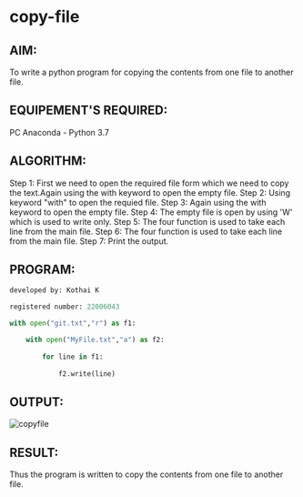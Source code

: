 # copy-file
## AIM:
To write a python program for copying the contents from one file to another file.
## EQUIPEMENT'S REQUIRED: 
PC
Anaconda - Python 3.7
## ALGORITHM: 
Step 1: First we need to open the required file form which we need to copy the text.Again using the with keyword to open the empty file.
Step 2: Using keyword "with" to open the requied file.
Step 3: Again using the with keyword to open the empty file.
Step 4: The empty file is open by using 'W' which is used to write only.
Step 5: The four function is used to take each line from the main file. 
Step 6: The four function is used to take each line from the main file.
Step 7: Print the output.

## PROGRAM:
```python
developed by: Kothai K

registered number: 22006043

with open("git.txt","r") as f1:

    with open("MyFile.txt","a") as f2:
    
        for line in f1:
        
            f2.write(line)
```  
## OUTPUT:
![copyfile](https://user-images.githubusercontent.com/121215739/214854248-678470fb-0dd3-48d1-856b-91d299f567c0.png)


## RESULT:
Thus the program is written to copy the contents from one file to another file.

